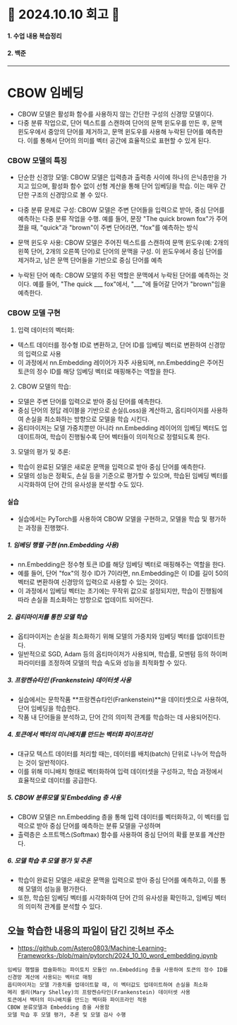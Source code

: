 # 📝 2024.10.10 회고 📝
#### 1. 수업 내용 복습정리
#### 2. 백준

---------------------------------

# CBOW 임베딩
- CBOW 모델은 활성화 함수를 사용하지 않는 간단한 구성의 신경망 모델이다.
- 다중 분류 작업으로, 단어 텍스트를 스캔하여 단어의 문맥 윈도우를 만든 후, 문맥 윈도우에서 중앙의 단어를 제거하고, 문맥 윈도우를 사용해 누락된 단어를 예측한다. 이를 통해서 단어의 의미를 벡터 공간에 효율적으로 표현할 수 있게 된다.

### CBOW 모델의 특징
- 단순한 신경망 모델: CBOW 모델은 입력층과 출력층 사이에 하나의 은닉층만을 가지고 있으며, 활성화 함수 없이 선형 계산을 통해 단어 임베딩을 학습. 이는 매우 간단한 구조의 신경망으로 볼 수 있다.

- 다중 분류 문제로 구성: CBOW 모델은 주변 단어들을 입력으로 받아, 중심 단어를 예측하는 다중 분류 작업을 수행. 예를 들어, 문장 "The quick brown fox"가 주어졌을 때, "quick"과 "brown"이 주변 단어라면, "fox"를 예측하는 방식

- 문맥 윈도우 사용: CBOW 모델은 주어진 텍스트를 스캔하여 문맥 윈도우(예: 2개의 왼쪽 단어, 2개의 오른쪽 단어)로 단어의 문맥을 구성. 이 윈도우에서 중심 단어를 제거하고, 남은 문맥 단어들을 기반으로 중심 단어를 예측

- 누락된 단어 예측: CBOW 모델의 주된 역할은 문맥에서 누락된 단어를 예측하는 것이다. 예를 들어, "The quick ___ fox"에서, "___"에 들어갈 단어가 "brown"임을 예측한다.

### CBOW 모델 구현

1. 입력 데이터의 벡터화:

- 텍스트 데이터를 정수형 ID로 변환하고, 단어 ID를 임베딩 벡터로 변환하여 신경망의 입력으로 사용
- 이 과정에서 nn.Embedding 레이어가 자주 사용되며, nn.Embedding은 주어진 토큰의 정수 ID를 해당 임베딩 벡터로 매핑해주는 역할을 한다.

2. CBOW 모델의 학습:

- 모델은 주변 단어를 입력으로 받아 중심 단어를 예측한다.
- 중심 단어의 정답 레이블을 기반으로 손실(Loss)을 계산하고, 옵티마이저를 사용하여 손실을 최소화하는 방향으로 모델을 학습 시킨다.
- 옵티마이저는 모델 가중치뿐만 아니라 nn.Embedding 레이어의 임베딩 벡터도 업데이트하여, 학습이 진행될수록 단어 벡터들이 의미적으로 정렬되도록 한다.

3. 모델의 평가 및 추론:

- 학습이 완료된 모델은 새로운 문맥을 입력으로 받아 중심 단어를 예측한다.
- 모델의 성능은 정확도, 손실 등을 기준으로 평가할 수 있으며, 학습된 임베딩 벡터를 시각화하여 단어 간의 유사성을 분석할 수도 있다.


#### 실습
- 실습에서는 PyTorch를 사용하여 CBOW 모델을 구현하고, 모델을 학습 및 평가하는 과정을 진행했다.

##### 1. 임베딩 행렬 구현 (nn.Embedding 사용)

- nn.Embedding은 정수형 토큰 ID를 해당 임베딩 벡터로 매핑해주는 역할을 한다.
- 예를 들어, 단어 "fox"의 정수 ID가 7이라면, nn.Embedding은 이 ID를 길이 50의 벡터로 변환하여 신경망의 입력으로 사용할 수 있는 것이다.
- 이 과정에서 임베딩 벡터는 초기에는 무작위 값으로 설정되지만, 학습이 진행됨에 따라 손실을 최소화하는 방향으로 업데이트 되어진다.

##### 2. 옵티마이저를 통한 모델 학습

- 옵티마이저는 손실을 최소화하기 위해 모델의 가중치와 임베딩 벡터를 업데이트한다.
- 일반적으로 SGD, Adam 등의 옵티마이저가 사용되며, 학습률, 모멘텀 등의 하이퍼파라미터를 조정하여 모델의 학습 속도와 성능을 최적화할 수 있다.

##### 3. 프랑켄슈타인 (Frankenstein) 데이터셋 사용

- 실습에서는 문학작품 **프랑켄슈타인(Frankenstein)**을 데이터셋으로 사용하여, 단어 임베딩을 학습한다.
- 작품 내 단어들을 분석하고, 단어 간의 의미적 관계를 학습하는 데 사용되어진다.

##### 4. 토큰에서 벡터의 미니배치를 만드는 벡터화 파이프라인

- 대규모 텍스트 데이터를 처리할 때는, 데이터를 배치(batch) 단위로 나누어 학습하는 것이 일반적이다.
- 이를 위해 미니배치 형태로 벡터화하여 입력 데이터셋을 구성하고, 학습 과정에서 효율적으로 데이터를 공급한다.

##### 5. CBOW 분류모델 및 Embedding 층 사용

- CBOW 모델은 nn.Embedding 층을 통해 입력 데이터를 벡터화하고, 이 벡터를 입력으로 받아 중심 단어를 예측하는 분류 모델을 구성하며
- 출력층은 소프트맥스(Softmax) 함수를 사용하여 중심 단어의 확률 분포를 계산한다.

##### 6. 모델 학습 후 모델 평가 및 추론

- 학습이 완료된 모델은 새로운 문맥을 입력으로 받아 중심 단어를 예측하고, 이를 통해 모델의 성능을 평가한다.
- 또한, 학습된 임베딩 벡터를 시각화하여 단어 간의 유사성을 확인하고, 임베딩 벡터의 의미적 관계를 분석할 수 있다.


## 오늘 학습한 내용의 파일이 담긴 깃허브 주소
- https://github.com/Astero0803/Machine-Learning-Frameworks-/blob/main/pytorch/2024_10_10_word_embedding.ipynb
```
임베딩 행렬을 캡슐화하는 파이토치 모듈인 nn.Embedding 층을 사용하여 토큰의 정수 ID를 신경망 계산에 사용되는 벡터로 매핑
옵티마이저는 모델 가중치를 업데이트할 때, 이 벡터값도 업데이트하여 손실을 최소화
메리 셸리(Mary Shelley)의 프랑켄슈타인(Frankenstein) 데이터셋 사용
토큰에서 벡터의 미니배치를 만드는 벡터화 파이프라인 적용
CBOW 분류모델과 Embedding 층을 사용함
모델 학습 후 모델 평가, 추론 및 모델 검사 수행
```

































```
